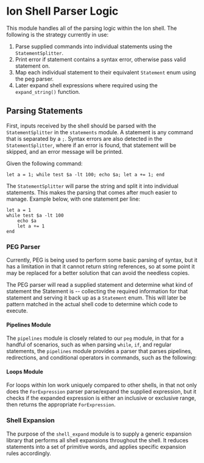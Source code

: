 # Ion Shell Parser Logic

This module handles all of the parsing logic within the Ion shell. The following is the strategy currently in use:

1. Parse supplied commands into individual statements using the `StatementSplitter`.
2. Print error if statement contains a syntax error, otherwise pass valid statement on.
3. Map each individual statement to their equivalent `Statement` enum using the peg parser.
4. Later expand shell expressions where required using the `expand_string()` function.

## Parsing Statements

First, inputs received by the shell should be parsed with the `StatementSplitter` in the `statements` module. A statement is any command that is separated by a `;`. Syntax errors are also detected in the `StatementSplitter`, where if an error is found, that statement will be skipped,
and an error message will be printed.

Given the following command:

```ion
let a = 1; while test $a -lt 100; echo $a; let a += 1; end
```

The `StatementSplitter` will parse the string and split it into individual statements. This makes the parsing that comes after much easier to manage. Example below, with one statement per line:

```ion
let a = 1
while test $a -lt 100
    echo $a
    let a += 1
end
```

### PEG Parser

Currently, PEG is being used to perform some basic parsing of syntax, but it has a limitation in that it cannot return string references, so at some point it may be replaced for a better solution that can avoid the needless copies.

The PEG parser will read a supplied statement and determine what kind of statement the Statement is -- collecting the required information for that statement and serving it back up as a `Statement` enum. This will later be pattern matched in the actual shell code to determine which code to execute.

#### Pipelines Module

The `pipelines` module is closely related to our `peg` module, in that for a handful of scenarios, such as when parsing `while`, `if`, and regular statements, the `pipelines` module provides a parser that parses pipelines, redirections, and conditional operators in commands, such as the following:

#### Loops Module

For loops within Ion work uniquely compared to other shells, in that not only does the `ForExpression` parser parse/expand the supplied expression, but it checks if the expanded expression is either an inclusive or exclusive range, then returns the appropriate `ForExpression`.

### Shell Expansion

The purpose of the `shell_expand` module is to supply a generic expansion library that performs all shell expansions
throughout the shell. It reduces statements into a set of primitive words, and applies specific expansion rules
accordingly.
